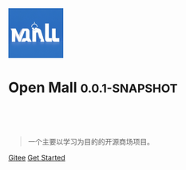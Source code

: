 <img src="favicon.png" alt="logo" width="110" height="100">

# Open Mall <small>0.0.1-SNAPSHOT</small>
&nbsp;

&nbsp;

> 一个主要以学习为目的的开源商场项目。

[Gitee](https://gitee.com/wuxuanchai/open-mall.git)
[Get Started](/prd/)

